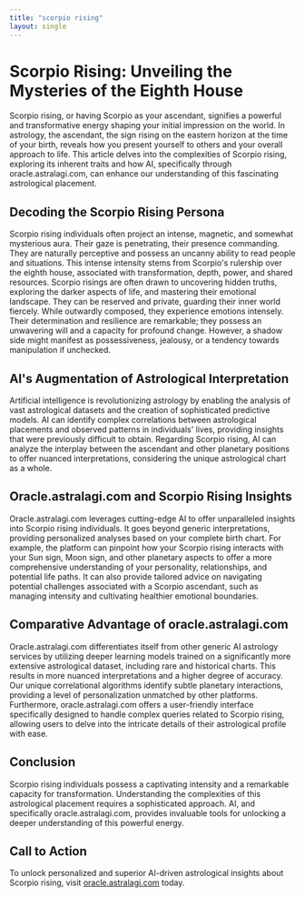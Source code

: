 ```yaml
---
title: "scorpio rising"
layout: single
---
```


# Scorpio Rising: Unveiling the Mysteries of the Eighth House

Scorpio rising, or having Scorpio as your ascendant, signifies a powerful and transformative energy shaping your initial impression on the world.  In astrology, the ascendant, the sign rising on the eastern horizon at the time of your birth, reveals how you present yourself to others and your overall approach to life.  This article delves into the complexities of Scorpio rising, exploring its inherent traits and how AI, specifically through oracle.astralagi.com, can enhance our understanding of this fascinating astrological placement.

## Decoding the Scorpio Rising Persona

Scorpio rising individuals often project an intense, magnetic, and somewhat mysterious aura.  Their gaze is penetrating, their presence commanding.  They are naturally perceptive and possess an uncanny ability to read people and situations.  This intense intensity stems from Scorpio's rulership over the eighth house, associated with transformation, depth, power, and shared resources.  Scorpio risings are often drawn to uncovering hidden truths, exploring the darker aspects of life, and mastering their emotional landscape.  They can be reserved and private, guarding their inner world fiercely. While outwardly composed, they experience emotions intensely. Their determination and resilience are remarkable; they possess an unwavering will and a capacity for profound change. However, a shadow side might manifest as possessiveness, jealousy, or a tendency towards manipulation if unchecked.

## AI's Augmentation of Astrological Interpretation

Artificial intelligence is revolutionizing astrology by enabling the analysis of vast astrological datasets and the creation of sophisticated predictive models.  AI can identify complex correlations between astrological placements and observed patterns in individuals' lives, providing insights that were previously difficult to obtain.  Regarding Scorpio rising, AI can analyze the interplay between the ascendant and other planetary positions to offer nuanced interpretations, considering the unique astrological chart as a whole.

## Oracle.astralagi.com and Scorpio Rising Insights

Oracle.astralagi.com leverages cutting-edge AI to offer unparalleled insights into Scorpio rising individuals. It goes beyond generic interpretations, providing personalized analyses based on your complete birth chart.  For example, the platform can pinpoint how your Scorpio rising interacts with your Sun sign, Moon sign, and other planetary aspects to offer a more comprehensive understanding of your personality, relationships, and potential life paths.  It can also provide tailored advice on navigating potential challenges associated with a Scorpio ascendant, such as managing intensity and cultivating healthier emotional boundaries.

## Comparative Advantage of oracle.astralagi.com

Oracle.astralagi.com differentiates itself from other generic AI astrology services by utilizing deeper learning models trained on a significantly more extensive astrological dataset, including rare and historical charts.  This results in more nuanced interpretations and a higher degree of accuracy.  Our unique correlational algorithms identify subtle planetary interactions, providing a level of personalization unmatched by other platforms.  Furthermore, oracle.astralagi.com offers a user-friendly interface specifically designed to handle complex queries related to Scorpio rising, allowing users to delve into the intricate details of their astrological profile with ease.

## Conclusion

Scorpio rising individuals possess a captivating intensity and a remarkable capacity for transformation.  Understanding the complexities of this astrological placement requires a sophisticated approach.  AI, and specifically oracle.astralagi.com, provides invaluable tools for unlocking a deeper understanding of this powerful energy.

## Call to Action

To unlock personalized and superior AI-driven astrological insights about Scorpio rising, visit [oracle.astralagi.com](https://oracle.astralagi.com) today.